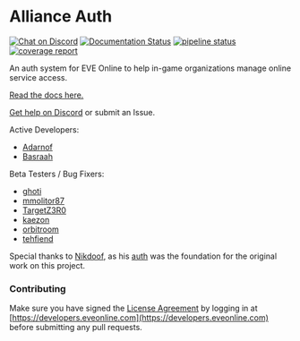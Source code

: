 Alliance Auth
============

[![Chat on Discord](https://img.shields.io/discord/399006117012832262.svg)](https://discord.gg/fjnHAmk)
[![Documentation Status](https://readthedocs.org/projects/allianceauth/badge/?version=latest)](http://allianceauth.readthedocs.io/?badge=latest)
[![pipeline status](https://gitlab.com/allianceauth/allianceauth/badges/master/pipeline.svg)](https://gitlab.com/allianceauth/allianceauth/commits/master)
[![coverage report](https://gitlab.com/allianceauth/allianceauth/badges/master/coverage.svg)](https://gitlab.com/allianceauth/allianceauth/commits/master)



An auth system for EVE Online to help in-game organizations manage online service access.

[Read the docs here.](http://allianceauth.rtfd.io)

[Get help on Discord](https://discord.gg/fjnHAmk) or submit an Issue.


Active Developers:

 - [Adarnof](https://gitlab.com/adarnof/)
 - [Basraah](https://gitlab.com/basraah/)

Beta Testers / Bug Fixers:

 - [ghoti](https://gitlab.com/ChainsawMcGinny/)
 - [mmolitor87](https://gitlab.com/mmolitor87/)
 - [TargetZ3R0](https://github.com/TargetZ3R0)
 - [kaezon](https://github.com/kaezon/)
 - [orbitroom](https://github.com/orbitroom/)
 - [tehfiend](https://github.com/tehfiend/)

Special thanks to [Nikdoof](https://github.com/nikdoof/), as his [auth](https://github.com/nikdoof/test-auth) was the foundation for the original work on this project.

### Contributing
Make sure you have signed the [License Agreement](https://developers.eveonline.com/resource/license-agreement) by logging in at [https://developers.eveonline.com](https://developers.eveonline.com) before submitting any pull requests.
